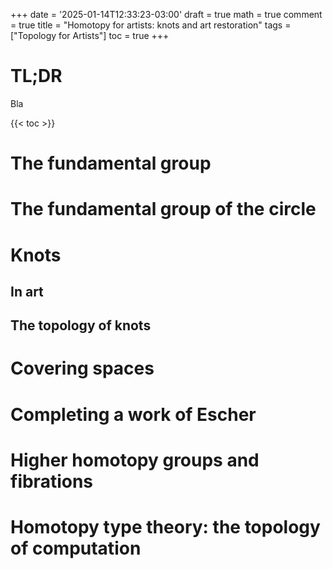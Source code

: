 +++
date = '2025-01-14T12:33:23-03:00'
draft = true
math = true
comment = true
title = "Homotopy for artists: knots and art restoration"
tags = ["Topology for Artists"]
toc = true
+++

# TL;DR

Bla


{{< toc >}}

# The fundamental group

# The fundamental group of the circle

# Knots

## In art

## The topology of knots

# Covering spaces

# Completing a work of Escher

# Higher homotopy groups and fibrations

# Homotopy type theory: the topology of computation